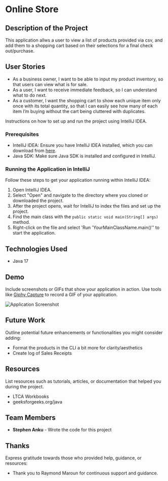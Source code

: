 # Online Store

## Description of the Project

This application allws a user to view a list of products provided via csv, and add them to a shopping cart based on their selections for a final check out/purchase.

## User Stories
- As a business owner, I want to be able to input my product inventory, so that users can view what is for sale.
- As a user, I want to receive immediate feedback, so I can understand what to do next.
- As a customer, I want the shopping cart to show each unique item only once with its total quantity, so that I can easily see how many of each item I’m buying without the cart being cluttered with duplicates.

Instructions on how to set up and run the project using IntelliJ IDEA.

### Prerequisites

- IntelliJ IDEA: Ensure you have IntelliJ IDEA installed, which you can download from [here](https://www.jetbrains.com/idea/download/).
- Java SDK: Make sure Java SDK is installed and configured in IntelliJ.

### Running the Application in IntelliJ

Follow these steps to get your application running within IntelliJ IDEA:

1. Open IntelliJ IDEA.
2. Select "Open" and navigate to the directory where you cloned or downloaded the project.
3. After the project opens, wait for IntelliJ to index the files and set up the project.
4. Find the main class with the `public static void main(String[] args)` method.
5. Right-click on the file and select 'Run 'YourMainClassName.main()'' to start the application.

## Technologies Used

- Java 17

## Demo

Include screenshots or GIFs that show your application in action. Use tools like [Giphy Capture](https://giphy.com/apps/giphycapture) to record a GIF of your application.

![Application Screenshot](path/to/your/screenshot.png)

## Future Work

Outline potential future enhancements or functionalities you might consider adding:

- Format the products in the CLI a bit more for clarity/aesthetics
- Create log of Sales Receipts

## Resources

List resources such as tutorials, articles, or documentation that helped you during the project.

- LTCA Workbooks
- geeksforgeeks.org/java

## Team Members

- **Stephen Anku** - Wrote the code for this project

## Thanks

Express gratitude towards those who provided help, guidance, or resources:

- Thank you to Raymond Maroun for continuous support and guidance.


